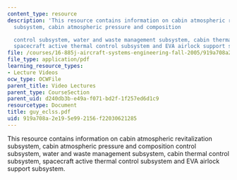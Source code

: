 ```yaml
---
content_type: resource
description: 'This resource contains information on cabin atmospheric revitalization
  subsystem, cabin atmospheric pressure and composition

  control subsystem, water and waste management subsystem, cabin thermal control subsystem,
  spacecraft active thermal control subsystem and EVA airlock support subsystem.'
file: /courses/16-885j-aircraft-systems-engineering-fall-2005/919a708a2e195e992156f22030621285_guy_eclss.pdf
file_type: application/pdf
learning_resource_types:
- Lecture Videos
ocw_type: OCWFile
parent_title: Video Lectures
parent_type: CourseSection
parent_uid: d240db3b-e49a-f071-bd2f-1f257ed6d1c9
resourcetype: Document
title: guy_eclss.pdf
uid: 919a708a-2e19-5e99-2156-f22030621285
---
```

This resource contains information on cabin atmospheric revitalization subsystem, cabin atmospheric pressure and composition
control subsystem, water and waste management subsystem, cabin thermal control subsystem, spacecraft active thermal control subsystem and EVA airlock support subsystem.

